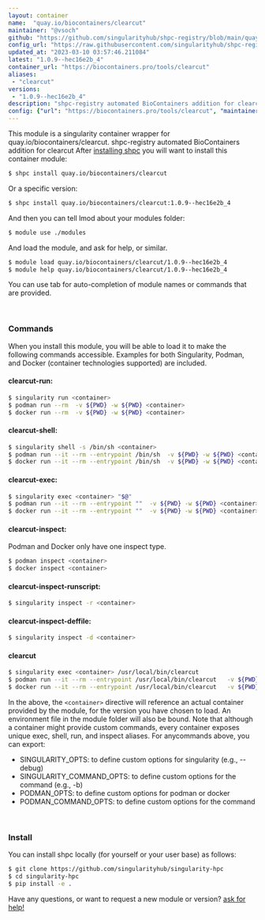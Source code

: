 ```yaml
---
layout: container
name:  "quay.io/biocontainers/clearcut"
maintainer: "@vsoch"
github: "https://github.com/singularityhub/shpc-registry/blob/main/quay.io/biocontainers/clearcut/container.yaml"
config_url: "https://raw.githubusercontent.com/singularityhub/shpc-registry/main/quay.io/biocontainers/clearcut/container.yaml"
updated_at: "2023-03-10 03:57:46.211084"
latest: "1.0.9--hec16e2b_4"
container_url: "https://biocontainers.pro/tools/clearcut"
aliases:
 - "clearcut"
versions:
 - "1.0.9--hec16e2b_4"
description: "shpc-registry automated BioContainers addition for clearcut"
config: {"url": "https://biocontainers.pro/tools/clearcut", "maintainer": "@vsoch", "description": "shpc-registry automated BioContainers addition for clearcut", "latest": {"1.0.9--hec16e2b_4": "sha256:3301cd7dff0967d52a44b23f79cc6c6c4ce141d57110c19ca74f59f9db256e41"}, "tags": {"1.0.9--hec16e2b_4": "sha256:3301cd7dff0967d52a44b23f79cc6c6c4ce141d57110c19ca74f59f9db256e41"}, "docker": "quay.io/biocontainers/clearcut", "aliases": {"clearcut": "/usr/local/bin/clearcut"}}
---
```


This module is a singularity container wrapper for quay.io/biocontainers/clearcut.
shpc-registry automated BioContainers addition for clearcut
After [installing shpc](#install) you will want to install this container module:


```bash
$ shpc install quay.io/biocontainers/clearcut
```

Or a specific version:

```bash
$ shpc install quay.io/biocontainers/clearcut:1.0.9--hec16e2b_4
```

And then you can tell lmod about your modules folder:

```bash
$ module use ./modules
```

And load the module, and ask for help, or similar.

```bash
$ module load quay.io/biocontainers/clearcut/1.0.9--hec16e2b_4
$ module help quay.io/biocontainers/clearcut/1.0.9--hec16e2b_4
```

You can use tab for auto-completion of module names or commands that are provided.

<br>

### Commands

When you install this module, you will be able to load it to make the following commands accessible.
Examples for both Singularity, Podman, and Docker (container technologies supported) are included.

#### clearcut-run:

```bash
$ singularity run <container>
$ podman run --rm  -v ${PWD} -w ${PWD} <container>
$ docker run --rm  -v ${PWD} -w ${PWD} <container>
```

#### clearcut-shell:

```bash
$ singularity shell -s /bin/sh <container>
$ podman run --it --rm --entrypoint /bin/sh  -v ${PWD} -w ${PWD} <container>
$ docker run --it --rm --entrypoint /bin/sh  -v ${PWD} -w ${PWD} <container>
```

#### clearcut-exec:

```bash
$ singularity exec <container> "$@"
$ podman run --it --rm --entrypoint ""  -v ${PWD} -w ${PWD} <container> "$@"
$ docker run --it --rm --entrypoint ""  -v ${PWD} -w ${PWD} <container> "$@"
```

#### clearcut-inspect:

Podman and Docker only have one inspect type.

```bash
$ podman inspect <container>
$ docker inspect <container>
```

#### clearcut-inspect-runscript:

```bash
$ singularity inspect -r <container>
```

#### clearcut-inspect-deffile:

```bash
$ singularity inspect -d <container>
```


#### clearcut

```bash
$ singularity exec <container> /usr/local/bin/clearcut
$ podman run --it --rm --entrypoint /usr/local/bin/clearcut   -v ${PWD} -w ${PWD} <container> -c " $@"
$ docker run --it --rm --entrypoint /usr/local/bin/clearcut   -v ${PWD} -w ${PWD} <container> -c " $@"
```



In the above, the `<container>` directive will reference an actual container provided
by the module, for the version you have chosen to load. An environment file in the
module folder will also be bound. Note that although a container
might provide custom commands, every container exposes unique exec, shell, run, and
inspect aliases. For anycommands above, you can export:

 - SINGULARITY_OPTS: to define custom options for singularity (e.g., --debug)
 - SINGULARITY_COMMAND_OPTS: to define custom options for the command (e.g., -b)
 - PODMAN_OPTS: to define custom options for podman or docker
 - PODMAN_COMMAND_OPTS: to define custom options for the command

<br>

### Install

You can install shpc locally (for yourself or your user base) as follows:

```bash
$ git clone https://github.com/singularityhub/singularity-hpc
$ cd singularity-hpc
$ pip install -e .
```

Have any questions, or want to request a new module or version? [ask for help!](https://github.com/singularityhub/singularity-hpc/issues)